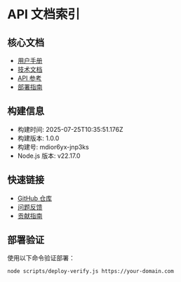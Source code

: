 # API 文档索引

## 核心文档
- [用户手册](USER_MANUAL.md)
- [技术文档](TECHNICAL_DOCUMENTATION.md)
- [API 参考](API_REFERENCE.md)
- [部署指南](../DEPLOYMENT.md)

## 构建信息
- 构建时间: 2025-07-25T10:35:51.176Z
- 构建版本: 1.0.0
- 构建号: mdior6yx-jnp3ks
- Node.js 版本: v22.17.0

## 快速链接
- [GitHub 仓库](https://github.com/your-repo/p2p-blockchain-playground)
- [问题反馈](https://github.com/your-repo/p2p-blockchain-playground/issues)
- [贡献指南](https://github.com/your-repo/p2p-blockchain-playground/blob/main/CONTRIBUTING.md)

## 部署验证
使用以下命令验证部署：
```bash
node scripts/deploy-verify.js https://your-domain.com
```
